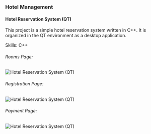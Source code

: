 ### Hotel Management
#### Hotel Reservation System (QT)
This project is a simple hotel reservation system written in C++. It is organized in the QT environment as a desktop application.

Skills: C++

###### Rooms Page:
![Hotel Reservation System (QT)](https://imgyukle.com/f/2022/04/10/RRH4tA.jpg)

###### Registration Page:
![Hotel Reservation System (QT)](https://imgyukle.com/f/2022/04/10/RRLP9s.jpg)

###### Payment Page:
![Hotel Reservation System (QT)](https://imgyukle.com/f/2022/04/10/RRLEst.jpg)






